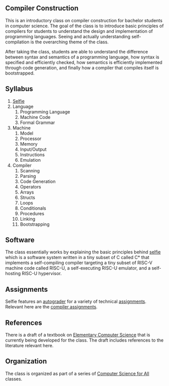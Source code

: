 ## Compiler Construction

This is an introductory class on compiler construction for bachelor students in computer science. The goal of the class is to introduce basic principles of compilers for students to understand the design and implementation of programming languages. Seeing and actually understanding self-compilation is the overarching theme of the class.

After taking the class, students are able to understand the difference between syntax and semantics of a programming language, how syntax is specified and efficiently checked, how semantics is efficiently implemented through code generation, and finally how a compiler that compiles itself is bootstrapped.

## Syllabus

1. [Selfie](https://github.com/cksystemsteaching/selfie)
2. Language
    1. Programming Language
    2. Machine Code
    3. Formal Grammar
3. Machine
    1. Model
    2. Processor
    3. Memory
    4. Input/Output
    5. Instructions
    6. Emulation
4. Compiler
    1. Scanning
    2. Parsing
    3. Code Generation
    4. Operators
    5. Arrays
    6. Structs
    7. Loops
    8. Conditionals
    9. Procedures
    10. Linking
    11. Bootstrapping

## Software

The class essentially works by explaining the basic principles behind [selfie](https://github.com/cksystemsteaching/selfie) which is a software system written in a tiny subset of C called C\* that implements a self-compiling compiler targeting a tiny subset of RISC-V machine code called RISC-U, a self-executing RISC-U emulator, and a self-hosting RISC-U hypervisor.

## Assignments

Selfie features an [autograder](https://github.com/cksystemsteaching/selfie/tree/main/grader) for a variety of technical [assignments](https://github.com/cksystemsteaching/selfie/tree/main/assignments).
Relevant here are the [compiler assignments](https://github.com/cksystemsteaching/selfie/blob/main/assignments/compiler-assignments.md).

## References

There is a draft of a textbook on [Elementary Computer Science](https://github.com/ckirsch/book) that is currently being developed for the class. The draft includes references to the literature relevant here.

## Organization

The class is organized as part of a series of [Computer Science for All](index.md) classes.